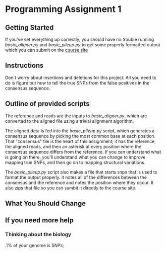 # Programming Assignment 1


## Getting Started
If you've set everything up correctly, you should have no trouble running
*basic_aligner.py* and *basic_pileup.py* to get some properly formatted output
which you can submit on the [course site](https://cm124.herokuapp.com)

## Instructions
Don't worry about insertions and deletions for this project. All you need to do is figure out how to tell the true SNPs from the false positives in the consensus sequence.

## Outline of provided scripts
The reference and reads are the inputs to *basic_aligner.py*, which are converted to the aligned file using a trivial alignment algorithm.

The aligned data is fed into the *basic_pileup.py* script, which generates a consensus sequence by picking the most common base at each position.  That "consensus" file is the heart of this assignment; it has the reference, the aligned reads, and then an asterisk at every position where the consensus sequence differs from the reference. If you can understand what is going on there, you'll understand what you can change to improve mapping true SNPs, and then go on to mapping structural variations.

The *basic_pileup.py* script also makes a file that starts snps that is used to format the output properly.  It notes all of the differences between the consensus and the reference and notes the position where they occur. It also zips that file so you can sumbit it directly to the course site.

## What You Should Change


## If you need more help

### Thinking about the biology

.1% of your genome is SNPs;